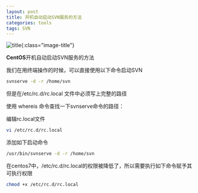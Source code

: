 ```yaml
---
layout: post
title: 开机自动启动SVN服务的方法
categories: tools 
tags: SVN
---
```


![title](https://sideproject.cn/images/title/title_013.jpg){:class="image-title"}

**CentOS**开机自动启动SVN服务的方法

我们在用终端操作的时候，可以直接使用以下命令启动SVN

```bash
svnserve -d -r /home/svn
```

但是在/etc/rc.d/rc.local 文件中必须写上完整的路径

使用 whereis 命令查找一下svnserve命令的路径：

编辑rc.local文件 

```bash
vi /etc/rc.d/rc.local
```

添加如下启动命令 

```bash
/usr/bin/svnserve -d -r /home/svn
```

在centos7中，/etc/rc.d/rc.local的权限被降低了，所以需要执行如下命令赋予其可执行权限

```bash
chmod +x /etc/rc.d/rc.local
```